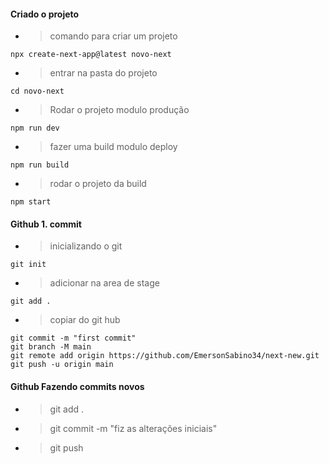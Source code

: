 #### Criado o projeto

* > comando para criar um projeto
```
npx create-next-app@latest novo-next
```

* > entrar na pasta do projeto
```
cd novo-next
```

* > Rodar o projeto modulo produção
```
npm run dev
```

* > fazer uma build modulo deploy
```
npm run build
```

* > rodar o projeto da build
```
npm start
```

#### Github 1. commit
* > inicializando o git
 ```
 git init
 ```  

 * > adicionar na area de stage
 ```
 git add .
 ```  

 * > copiar  do git hub
 ```
git commit -m "first commit"
git branch -M main
git remote add origin https://github.com/EmersonSabino34/next-new.git
git push -u origin main
 ```  

#### Github Fazendo commits novos

* > git add .

* > git commit -m "fiz as alterações iniciais"

* > git push
